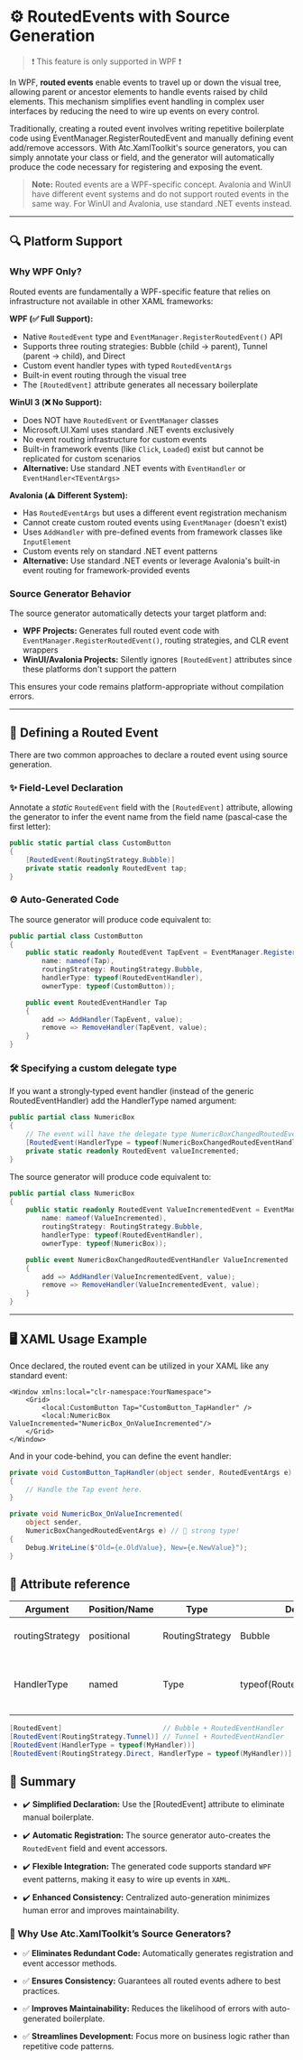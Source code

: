 # ⚙️ RoutedEvents with Source Generation

> ❗ This feature is only supported in WPF ❗

In WPF, **routed events** enable events to travel up or down the visual tree, allowing parent or ancestor elements to handle events raised by child elements. This mechanism simplifies event handling in complex user interfaces by reducing the need to wire up events on every control.

Traditionally, creating a routed event involves writing repetitive boilerplate code using EventManager.RegisterRoutedEvent and manually defining event add/remove accessors. With Atc.XamlToolkit's source generators, you can simply annotate your class or field, and the generator will automatically produce the code necessary for registering and exposing the event.

> **Note:** Routed events are a WPF-specific concept. Avalonia and WinUI have different event systems and do not support routed events in the same way. For WinUI and Avalonia, use standard .NET events instead.

---

## 🔍 Platform Support

### Why WPF Only?

Routed events are fundamentally a WPF-specific feature that relies on infrastructure not available in other XAML frameworks:

**WPF (✅ Full Support):**
- Native `RoutedEvent` type and `EventManager.RegisterRoutedEvent()` API
- Supports three routing strategies: Bubble (child → parent), Tunnel (parent → child), and Direct
- Custom event handler types with typed `RoutedEventArgs`
- Built-in event routing through the visual tree
- The `[RoutedEvent]` attribute generates all necessary boilerplate

**WinUI 3 (❌ No Support):**
- Does NOT have `RoutedEvent` or `EventManager` classes
- Microsoft.UI.Xaml uses standard .NET events exclusively
- No event routing infrastructure for custom events
- Built-in framework events (like `Click`, `Loaded`) exist but cannot be replicated for custom scenarios
- **Alternative:** Use standard .NET events with `EventHandler` or `EventHandler<TEventArgs>`

**Avalonia (⚠️ Different System):**
- Has `RoutedEventArgs` but uses a different event registration mechanism
- Cannot create custom routed events using `EventManager` (doesn't exist)
- Uses `AddHandler` with pre-defined events from framework classes like `InputElement`
- Custom events rely on standard .NET event patterns
- **Alternative:** Use standard .NET events or leverage Avalonia's built-in event routing for framework-provided events

### Source Generator Behavior

The source generator automatically detects your target platform and:

- **WPF Projects:** Generates full routed event code with `EventManager.RegisterRoutedEvent()`, routing strategies, and CLR event wrappers
- **WinUI/Avalonia Projects:** Silently ignores `[RoutedEvent]` attributes since these platforms don't support the pattern

This ensures your code remains platform-appropriate without compilation errors.

---

## 🚀 Defining a Routed Event

There are two common approaches to declare a routed event using source generation.

### ✨ Field-Level Declaration

Annotate a *static* `RoutedEvent` field with the `[RoutedEvent]` attribute, allowing the generator to infer the event name from the field name (pascal‑case the first letter):

```csharp
public static partial class CustomButton
{
    [RoutedEvent(RoutingStrategy.Bubble)]
    private static readonly RoutedEvent tap;
}
```

### ⚙️ Auto-Generated Code

The source generator will produce code equivalent to:

```csharp
public partial class CustomButton
{
    public static readonly RoutedEvent TapEvent = EventManager.RegisterRoutedEvent(
        name: nameof(Tap),
        routingStrategy: RoutingStrategy.Bubble,
        handlerType: typeof(RoutedEventHandler),
        ownerType: typeof(CustomButton));

    public event RoutedEventHandler Tap
    {
        add => AddHandler(TapEvent, value);
        remove => RemoveHandler(TapEvent, value);
    }
}
```

### 🛠️ Specifying a custom delegate type

If you want a strongly‑typed event handler (instead of the generic RoutedEventHandler) add the HandlerType named argument:

```csharp
public partial class NumericBox
{
    // The event will have the delegate type NumericBoxChangedRoutedEventHandler
    [RoutedEvent(HandlerType = typeof(NumericBoxChangedRoutedEventHandler))]
    private static readonly RoutedEvent valueIncremented;
}
```

The source generator will produce code equivalent to:

```csharp
public partial class NumericBox
{
    public static readonly RoutedEvent ValueIncrementedEvent = EventManager.RegisterRoutedEvent(
        name: nameof(ValueIncremented),
        routingStrategy: RoutingStrategy.Bubble,
        handlerType: typeof(RoutedEventHandler),
        ownerType: typeof(NumericBox));

    public event NumericBoxChangedRoutedEventHandler ValueIncremented
    {
        add => AddHandler(ValueIncrementedEvent, value);
        remove => RemoveHandler(ValueIncrementedEvent, value);
    }
}
```


---

## 🖥️ XAML Usage Example

Once declared, the routed event can be utilized in your XAML like any standard event:

```xaml
<Window xmlns:local="clr-namespace:YourNamespace">
    <Grid>
        <local:CustomButton Tap="CustomButton_TapHandler" />
        <local:NumericBox ValueIncremented="NumericBox_OnValueIncremented"/>
    </Grid>
</Window>
```

And in your code-behind, you can define the event handler:

```csharp
private void CustomButton_TapHandler(object sender, RoutedEventArgs e)
{
    // Handle the Tap event here.
}

private void NumericBox_OnValueIncremented(
    object sender,
    NumericBoxChangedRoutedEventArgs e) // 🎯 strong type!
{
    Debug.WriteLine($"Old={e.OldValue}, New={e.NewValue}");
}
```

## 🧩 Attribute reference

| Argument        | Position/Name | Type            | Default                    | Description                                |
|-----------------|---------------|-----------------|----------------------------|--------------------------------------------|
| routingStrategy | positional    | RoutingStrategy | Bubble                     | How the event propagates.                  |
| HandlerType     | named         | Type            | typeof(RoutedEventHandler) | CLR delegate type for the generated event. |

```csharp
[RoutedEvent]                         // Bubble + RoutedEventHandler
[RoutedEvent(RoutingStrategy.Tunnel)] // Tunnel + RoutedEventHandler
[RoutedEvent(HandlerType = typeof(MyHandler))]
[RoutedEvent(RoutingStrategy.Direct, HandlerType = typeof(MyHandler))]
```

## 📌 Summary

- ✔️ **Simplified Declaration:** Use the [RoutedEvent] attribute to eliminate manual boilerplate.

- ✔️ **Automatic Registration:** The source generator auto-creates the `RoutedEvent` field and event accessors.

- ✔️ **Flexible Integration:** The generated code supports standard `WPF` event patterns, making it easy to wire up events in `XAML`.

- ✔️ **Enhanced Consistency:** Centralized auto-generation minimizes human error and improves maintainability.

### 🚀 Why Use Atc.XamlToolkit’s Source Generators?

- ✅ **Eliminates Redundant Code:** Automatically generates registration and event accessor methods.

- ✅ **Ensures Consistency:** Guarantees all routed events adhere to best practices.

- ✅ **Improves Maintainability:** Reduces the likelihood of errors with auto-generated boilerplate.

- ✅ **Streamlines Development:** Focus more on business logic rather than repetitive code patterns.
